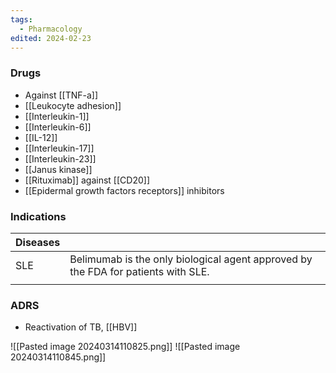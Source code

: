```yaml
---
tags:
  - Pharmacology
edited: 2024-02-23
---
```

### Drugs 
- Against [[TNF-a]] 
- [[Leukocyte adhesion]] 
- [[Interleukin-1]] 
- [[Interleukin-6]] 
- [[IL-12]] 
- [[Interleukin-17]] 
- [[Interleukin-23]] 
- [[Janus kinase]] 
- [[Rituximab]] against [[CD20]] 
- [[Epidermal growth factors receptors]] inhibitors

### Indications

| Diseases |                                                                                    |
| -------- | ---------------------------------------------------------------------------------- |
| SLE      | Belimumab is the only biological agent approved by the FDA for patients with SLE.  |
|          |                                                                                    |


### ADRS
- Reactivation of TB, [[HBV]] 

![[Pasted image 20240314110825.png]]
![[Pasted image 20240314110845.png]]
